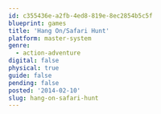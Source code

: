 ```yaml
---
id: c355436e-a2fb-4ed8-819e-8ec2854b5c5f
blueprint: games
title: 'Hang On/Safari Hunt'
platform: master-system
genre:
  - action-adventure
digital: false
physical: true
guide: false
pending: false
posted: '2014-02-10'
slug: hang-on-safari-hunt
---
```

